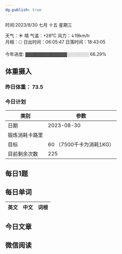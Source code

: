 ```yaml
---
dg-publish: true
---
```



时间:2023/8/30 七月 十五 星期三

天气：☀️   晴 气温：+28°C 风力：↓19km/h  
月相：🌕 日出时间：06:05:47 日落时间：18:43:05

今年进度: ▓▓▓▓▓▓▓▓▓▓▓▓▓░░░░░░░ 66.29%

## 体重摄入

### 昨日体重： 73.5
### 今日计划

| 类别           | 参数                    |
| -------------- | ----------------------- |
| 日期           | 2023-08-30               |
| 锻炼消耗卡路里 | |
| 目标           | 60      （7500千卡为消耗1KG）                |
| 目前剩余次数               |        225                  |



## 每日1题


## 每日单词

| 英文       | 中文       |词根|
| ---------- | ---------- | ---|


## 今日文章

## 微信阅读

<!-- start of weread -->

<!-- end of weread -->
